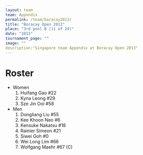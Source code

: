```yaml
---
layout: team
team: Appendix
permalink: /team/boracay2013/
title: "Boracay Open 2013"
place: "3rd pool B (11 of 24)"
date: "2013"
tournament_page: ""
image: ""
description:"Singapore team Appendix at Boracay Open 2013"
---
```


# Roster

* Women
	1. Huifang Gao #22
	2. Kyna Leong #29
	3. Sze Jin Ooi #58
* Men
	1. Dongliang Liu #55
	2. Kee Khoon Neo #6
	3. Kensuke Nakatsu #18
	4. Rainier Simeon #21
	5. Siwei Goh #0
	6. Wei Long Lim #66
	7. Wolfgang Maehr #67 (C)

